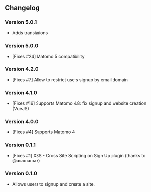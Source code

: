 ## Changelog

### Version 5.0.1

- Adds translations

### Version 5.0.0

- [Fixes #24] Matomo 5 compatibility

### Version 4.2.0

- [Fixes #7] Allow to restrict users signup by email domain

### Version 4.1.0

- [Fixes #16] Supports Matomo 4.8: fix signup and website creation (VueJS)

### Version 4.0.0

- [Fixes #4] Supports Matomo 4

### Version 0.1.1

- [Fixes #1] XSS - Cross Site Scripting on Sign Up plugin (thanks to @asamamax)

### Version 0.1.0

- Allows users to signup and create a site.
